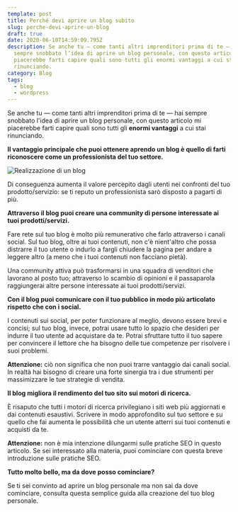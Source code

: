 ```yaml
---
template: post
title: Perché devi aprire un blog subito
slug: perche-devi-aprire-un-blog
draft: true
date: 2020-06-10T14:59:09.795Z
description: Se anche tu — come tanti altri imprenditori prima di te — hai
  sempre snobbato l’idea di aprire un blog personale, con questo articolo mi
  piacerebbe farti capire quali sono tutti gli enormi vantaggi a cui stai
  rinunciando.
category: Blog
tags:
  - blog
  - wordpress
---
```

Se anche tu — come tanti altri imprenditori prima di te — hai sempre snobbato l'idea di aprire un blog personale, con questo articolo mi piacerebbe farti capire quali sono tutti gli **enormi vantaggi** a cui stai rinunciando.

**Il vantaggio principale che puoi ottenere aprendo un blog è quello di farti riconoscere come un professionista del tuo settore.**

![Realizzazione di un blog](/media/blogging.png)

Di conseguenza aumenta il valore percepito dagli utenti nei confronti del tuo prodotto/servizio: se ti reputo un professionista sarò disposto a pagarti di più.

**Attraverso il blog puoi creare una community di persone interessate ai tuoi prodotti/servizi.**

Fare rete sul tuo blog è molto più remunerativo che farlo attraverso i canali social. Sul tuo blog, oltre ai tuoi contenuti, non c'è nient'altro che possa distrarre il tuo utente o indurlo a fargli chiudere la pagina per andare a leggere altro (a meno che i tuoi contenuti non facciano pietà).

Una community attiva può trasformarsi in una squadra di venditori che lavorano al posto tuo; attraverso lo scambio di opinioni e il passaparola raggiungerai altre persone interessate ai tuoi prodotti/servizi.

**Con il blog puoi comunicare con il tuo pubblico in modo più articolato rispetto che con i social.**

I contenuti sui social, per poter funzionare al meglio, devono essere brevi e concisi; sul tuo blog, invece, potrai usare tutto lo spazio che desideri per indurre il tuo utente ad acquistare da te. Potrai sfruttare tutto il tuo sapere per convincere il lettore che ha bisogno delle tue competenze per risolvere i suoi problemi.

**Attenzione:** ciò non significa che non puoi trarre vantaggio dai canali social. In realtà hai bisogno di creare una forte sinergia tra i due strumenti per massimizzare le tue strategie di vendita.

**Il blog migliora il rendimento del tuo sito sui motori di ricerca.**

È risaputo che tutti i motori di ricerca privilegiano i siti web più aggiornati e dai contenuti esaustivi. Scrivere in modo approfondito sul tuo settore e su quello che fai aumenta le possibilità che un utente atterri sui tuoi contenuti e acquisti da te.

**Attenzione:** non è mia intenzione dilungarmi sulle pratiche SEO in questo articolo. Se sei interessato alla materia, puoi cominciare con questa breve introduzione sulle pratiche SEO.

**Tutto molto bello, ma da dove posso cominciare?**

Se ti sei convinto ad aprire un blog personale ma non sai da dove cominciare, consulta questa semplice guida alla creazione del tuo blog personale.